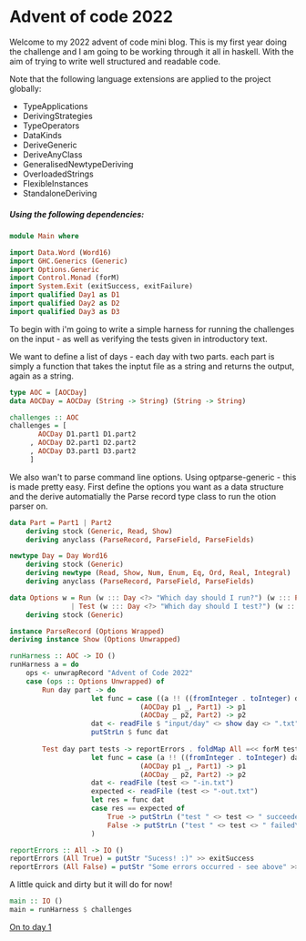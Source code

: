  # Advent of code 2022

Welcome to my 2022 advent of code mini blog. This is my first year doing the challenge and I am going to be working through it all in haskell. 
With the aim of trying to write well structured and readable code. 

Note that the following language extensions are applied to the project globally:

 * TypeApplications
 * DerivingStrategies
 * TypeOperators
 * DataKinds
 * DeriveGeneric
 * DeriveAnyClass
 * GeneralisedNewtypeDeriving
 * OverloadedStrings
 * FlexibleInstances
 * StandaloneDeriving

 ##### Using the following dependencies:

```haskell
module Main where

import Data.Word (Word16)
import GHC.Generics (Generic)
import Options.Generic
import Control.Monad (forM)
import System.Exit (exitSuccess, exitFailure)
import qualified Day1 as D1
import qualified Day2 as D2
import qualified Day3 as D3
```

To begin with i'm going to write a simple harness for running the challenges on the input - as well as verifying the tests given in introductory text.


We want to define a list of days - each day with two parts. each part is simply a function that takes the inptut file as a string and returns the output, again as a string.

```haskell
type AOC = [AOCDay]
data AOCDay = AOCDay (String -> String) (String -> String)

challenges :: AOC
challenges = [
       AOCDay D1.part1 D1.part2
     , AOCDay D2.part1 D2.part2
     , AOCDay D3.part1 D3.part2
     ]
```

We also wan't to parse command line options. Using optparse-generic - this is made pretty easy. First define the options you want as a data structure 
and the derive automatially the Parse record type class to run the otion parser on.

```haskell
data Part = Part1 | Part2
    deriving stock (Generic, Read, Show)
    deriving anyclass (ParseRecord, ParseField, ParseFields)

newtype Day = Day Word16
    deriving stock (Generic)
    deriving newtype (Read, Show, Num, Enum, Eq, Ord, Real, Integral)
    deriving anyclass (ParseRecord, ParseField, ParseFields)

data Options w = Run (w ::: Day <?> "Which day should I run?") (w ::: Part <!> "Part1" <?> "Either Part1 or Part2")
               | Test (w ::: Day <?> "Which day should I test?") (w ::: Part <!> "Part1" <?> "Either Part1 or Part2") (w ::: [String] <?> "list of test files to run")
    deriving stock (Generic)

instance ParseRecord (Options Wrapped)
deriving instance Show (Options Unwrapped)
```

```haskell
runHarness :: AOC -> IO ()
runHarness a = do
    ops <- unwrapRecord "Advent of Code 2022"
    case (ops :: Options Unwrapped) of
        Run day part -> do
                    let func = case ((a !! ((fromInteger . toInteger) day - 1)), part) of
                                (AOCDay p1 _, Part1) -> p1 
                                (AOCDay _ p2, Part2) -> p2
                    dat <- readFile $ "input/day" <> show day <> ".txt" 
                    putStrLn $ func dat
        
        Test day part tests -> reportErrors . foldMap All =<< forM tests (\test -> do 
                    let func = case (a !! ((fromInteger . toInteger) day - 1), part) of
                                (AOCDay p1 _, Part1) -> p1 
                                (AOCDay _ p2, Part2) -> p2
                    dat <- readFile (test <> "-in.txt")
                    expected <- readFile (test <> "-out.txt")
                    let res = func dat
                    case res == expected of
                        True -> putStrLn ("test " <> test <> " succeeded with output: " <> res) >> return True
                        False -> putStrLn ("test " <> test <> " failed\nExpected:\t" <> expected <> "\ngot:\t" <> res) >> return False
                    )

reportErrors :: All -> IO ()
reportErrors (All True) = putStr "Sucess! :)" >> exitSuccess
reportErrors (All False) = putStr "Some errors occurred - see above" >> exitFailure
```

A little quick and dirty but it will do for now!

```haskell
main :: IO ()
main = runHarness $ challenges
```

[On to day 1](Day1.md)